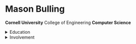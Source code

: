 # Mason Bulling
**Cornell University** College of Engineering **Computer Science**


<details><summary>Education</summary>
    <div>
    
        <br>
    <div>
    <br><img src="https://cmsv2-assets.apptegy.net/uploads/8730/logo/10189/HF-L-website-logo.png" width="82" height="82"/><h2>Honeoye Falls-Lima</h2>
    </div>

        
      
    <div>
    <br><img src="https://images.squarespace-cdn.com/content/v1/59ec1dc7268b9699fe3a82ce/1513186347267-H13W82BXHFWJI1DE8T6W/venn.png?format=1500w" width="82" height="82"/>
    </div>
    
    
    </div>
</details>



<details><summary>Involvement</summary>
    <div>
    
    <div>
    <img src="https://www.engineering.cornell.edu/themes/custom/cornell/assets/img/cornell_university-seal_red.svg" width="82" height="82"/> <h1>Cornell University</h1>
    </div>

        
      
    <div>
    <img src="https://images.squarespace-cdn.com/content/v1/59ec1dc7268b9699fe3a82ce/1513186347267-H13W82BXHFWJI1DE8T6W/venn.png?format=1500w" width="82" height="82"/> <h1>Cornell Data Science</h1>
    </div>
    
    
    </div>
</details>



